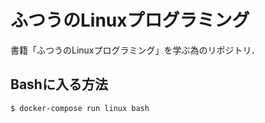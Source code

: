 # ふつうのLinuxプログラミング

書籍「ふつうのLinuxプログラミング」を学ぶ為のリポジトリ．

## Bashに入る方法
```
$ docker-compose run linux bash
```
